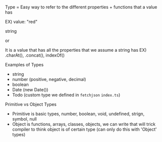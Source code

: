 Type = Easy way to refer to the different properties + functions that a value has

EX) value: "red"

string

or

It is a value that has all the properties that we assume a string has
EX) .charAt(), .concat(), indexOf()

Examples of Types

- string
- number (positive, negative, decimal)
- boolean
- Date (new Date())
- Todo (custom type we defined in `fetchjson` `index.ts`)

Primitive vs Object Types

- Primitive is basic types, number, boolean, void, undefined, strign, symbol, null
- Object is functions, arrays, classes, objects, we can write that will trick compiler to think object is of certain type (can only do this with 'Object' types)
